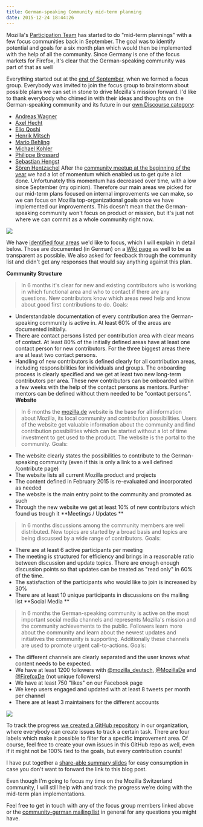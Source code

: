 ```yaml
---
title: German-speaking Community mid-term planning
date: 2015-12-24 18:44:26
---
```


Mozilla's [Participation Team](https://wiki.mozilla.org/Participation) has started to do "mid-term plannings" with a few focus communities back in September. The goal was to identify potential and goals for a six month plan which would then be implemented with the help of all the community. Since Germany is one of the focus markets for Firefox, it's clear that the German-speaking community was part of that as well

Everything started out at the [end of September](https://groups.google.com/forum/#!topic/mozilla.community.german/d4RehRw08uo), when we formed a focus group. Everybody was invited to join the focus group to brainstorm about possible plans we can set in stone to drive Mozilla's mission forward. I'd like to thank everybody who chimed in with their ideas and thoughts on the German-speaking community and its future in our [own Discourse category](https://discourse.mozilla-community.org/c/communities/german-vision):

*   [Andreas Wagner](https://mozillians.org/en-US/u/TheOne/)
*   [Axel Hecht](https://mozillians.org/en-US/u/Pike/)
*   [Elio Qoshi](https://mozillians.org/en-US/u/elioqoshi/)
*   [Henrik Mitsch](https://mozillians.org/en-US/u/henx/)
*   [Mario Behling](https://mozillians.org/en-US/u/mb/)
*   [Michael Kohler](https://mozillians.org/en-US/u/mkohler/)
*   [Philippe Brossard](https://mozillians.org/en-US/u/phil982/)
*   [Sebastian Hengst](https://mozillians.org/en-US/u/Archaeopteryx/)
*   [Sören Hentzschel](https://mozillians.org/en-US/u/soeren.hentzschel/)
After the [community meetup at the beginning of the year](http://www.michaelkohler.info/2015/mozilla-german-speaking-community-meetup-2015-day0) we had a lot of momentum which enabled us to get quite a lot done. Unfortunately this momentum has decreased over time, with a low since September (my opinion). Therefore our main areas we picked for our mid-term plans focused on internal improvements we can make, so we can focus on Mozilla top-organizational goals once we have implemented our improvements. This doesn't mean that the German-speaking community won't focus on product or mission, but it's just not where we can commit as a whole community right now.

![](https://farm1.staticflickr.com/736/22650181676_fa012408d4_z_d.jpg)

We have [identified four areas](https://discourse.mozilla-community.org/t/auswahl-der-ziele/5047/3) we'd like to focus, which I will explain in detail below. Those are documented (in German) on a [Wiki page](https://wiki.mozilla.org/De/2016) as well to be as transparent as possible. We also asked for feedback through the community list and didn't get any responses that would say anything against this plan.

**Community Structure**
> In 6 months it's clear for new and existing contributors who is working in which functional area and who to contact if there are any questions. New contributors know which areas need help and know about good first contributions to do.
Goals:

*   Understandable documentation of every contribution area the German-speaking community is active in. At least 60% of the areas are documented initially.
*   There are contact persons listed per contribution area with clear means of contact. At least 80% of the initially defined areas have at least one contact person for new contributors. For the three biggest areas there are at least two contact persons.
*   Handling of new contributors is defined clearly for all contribution areas, including responsibilities for individuals and groups. The onboarding process is clearly specified and we get at least two new long-term contributors per area. These new contributors can be onboarded within a few weeks with the help of the contact persons as mentors. Further mentors can be defined without them needed to be "contact persons".
**Website**
> In 6 months the [mozilla.de](http://www.mozilla.de) website is the base for all information about Mozilla, its local community and contribution possibilities. Users of the website get valuable information about the community and find contribution possibilities which can be started without a lot of time investment to get used to the product. The website is the portal to the community.
Goals:

*   The website clearly states the possibilities to contribute to the German-speaking community (even if this is only a link to a well defined /contribute page)
*   The website lists all current Mozilla product and projects
*   The content defined in February 2015 is re-evaluated and incorporated as needed
*   The website is the main entry point to the community and promoted as such
*   Through the new website we get at least 10% of new contributors which found us trough it
**Meetings / Updates
**
> In 6 months discussions among the community members are well distributed. New topics are started by a broad basis and topics are being discussed by a wide range of contributors.
Goals:

*   There are at least 6 active participants per meeting
*   The meeting is structured for efficiency and brings in a reasonable ratio between discussion and update topics. There are enough enough discussion points so that updates can be treated as "read only" in 60% of the time.
*   The satisfaction of the participants who would like to join is increased by 30%
*   There are at least 10 unique participants in discussions on the mailing list
**Social Media
**
> In 6 months the German-speaking community is active on the most important social media channels and represents Mozilla's mission and the community achievements to the public. Followers learn more about the community and learn about the newest updates and initiatives the community is supporting. Additionally these channels are used to promote urgent call-to-actions.
Goals:

*   The different channels are clearly separated and the user knows what content needs to be expected.
*   We have at least 1200 followers with [@mozilla_deutsch](https://twitter.com/mozilla_deutsch), [@MozillaDe](https://twitter.com/mozillade) and [@FirefoxDe](https://twitter.com/firefoxde) (not unique followers)
*   We have at least 750 "likes" on our Facebook page
*   We keep users engaged and updated with at least 8 tweets per month per channel
*   There are at least 3 maintainers for the different accounts
&nbsp;

![](https://farm9.staticflickr.com/8605/16404178707_c37bd448af_z_d.jpg)

To track the progress [we created a GitHub repository](https://github.com/MozillaDE/ziele2016/issues) in our organization, where everybody can create issues to track a certain task. There are four labels which make it possible to filter for a specific improvement area. Of course, feel free to create your own issues in this GitHub repo as well, even if it might not be 100% tied to the goals, but every contribution counts!

I have put together a [share-able summary slides](https://docs.google.com/presentation/d/1v4Lfo4ypGMj2N-oGXbnrpSEt8gOMAFF5bvmdZQx5Ahs/edit?usp=sharing) for easy consumption in case you don't want to forward the link to this blog post.

Even though I'm going to focus my time on the Mozilla Switzerland community, I will still help with and track the progress we're doing with the mid-term plan implementations.

Feel free to get in touch with any of the focus group members linked above or the [community-german mailing list](https://lists.mozilla.org/listinfo/community-german) in general for any questions you might have.
